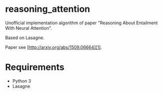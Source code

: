 reasoning_attention
===================
Unofficial implementation algorithm of paper "Reasoning About Entailment With Neural Attention".

Based on Lasagne.

Paper see [http://arxiv.org/abs/1509.06664][1].

Requirements
===========
* Python 3
* Lasagne


[1]: http://arxiv.org/abs/1509.06664
